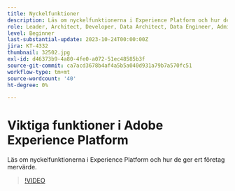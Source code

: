 ```yaml
---
title: Nyckelfunktioner
description: Läs om nyckelfunktionerna i Experience Platform och hur de ger ert företag mervärde.
role: Leader, Architect, Developer, Data Architect, Data Engineer, Admin, User
level: Beginner
last-substantial-update: 2023-10-24T00:00:00Z
jira: KT-4332
thumbnail: 32502.jpg
exl-id: d46373b9-4a80-4fe0-a072-51ec48585b3f
source-git-commit: ca7acd3678b4af4a5b5a040d931a79b7a570fc51
workflow-type: tm+mt
source-wordcount: '40'
ht-degree: 0%

---
```


# Viktiga funktioner i Adobe Experience Platform

Läs om nyckelfunktionerna i Experience Platform och hur de ger ert företag mervärde.

>[!VIDEO](https://video.tv.adobe.com/v/32502?learn=on)

